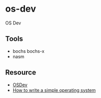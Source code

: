 # os-dev
OS Dev

## Tools

- bochs bochs-x
- nasm

## Resource

- [OSDev](https://wiki.osdev.org/Main_Page)
- [How to write a simple operating system](http://mikeos.sourceforge.net/write-your-own-os.html)
